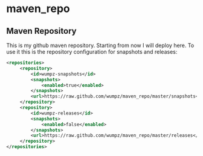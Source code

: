 maven_repo
==========

## Maven Repository

This is my github maven repository. Starting from now I will deploy here. 
To use it this is the repository configuration for snapshots and releases:

```xml
<repositories>
     <repository>
         <id>wumpz-snapshots</id>
         <snapshots>
             <enabled>true</enabled>
         </snapshots>
         <url>https://raw.github.com/wumpz/maven_repo/master/snapshots</url>
     </repository>
     <repository>
         <id>wumpz-releases</id>
         <snapshots>
             <enabled>false</enabled>
         </snapshots>
         <url>https://raw.github.com/wumpz/maven_repo/master/releases</url>
     </repository>
</repositories>
```
